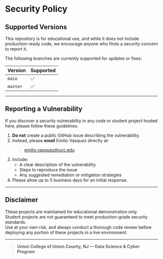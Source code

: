 # Security Policy

## Supported Versions

This repository is for educational use, and while it does not include production-ready code, we encourage anyone who finds a security concern to report it.  

The following branches are currently supported for updates or fixes:  

| Version | Supported |
|---------|-----------|
| `main`  | ✅ |
| `master`| ✅ |

---

## Reporting a Vulnerability

If you discover a security vulnerability in any code or student project hosted here, please follow these guidelines:  

1. **Do not** create a public GitHub issue describing the vulnerability.  
2. Instead, please **email** Emilio Vasquez directly at:  
   > emilio.vasquez@ucc.edu  
3. Include:  
   - A clear description of the vulnerability  
   - Steps to reproduce the issue  
   - Any suggested remediation or mitigation strategies  
4. Please allow up to 5 business days for an initial response.  

---

## Disclaimer

These projects are maintained for educational demonstration only.  
Student projects are not guaranteed to meet production-grade security standards.  
Use at your own risk, and always conduct a thorough code review before deploying any portion of these projects in a live environment.

---

> **Union College of Union County, NJ — Data Science & Cyber Program**  
